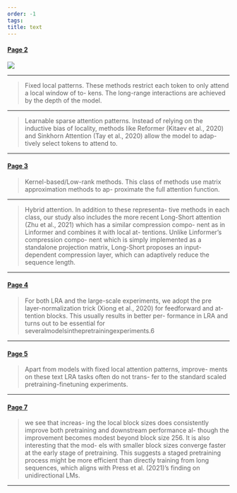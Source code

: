 ```yaml
---
order: -1
tags: 
title: text
---
```


#### [Page 2](highlights://Xiong%20et%20al.%20-%202022%20-%20Simple%20Local%20Attentions%20Remain%20Competitive%20for%20Lon#page=2)

![](Page2Image296.73701161734164_579.0166991172009-242.1360656801661_218.9735202492211.jpg)

***

> Fixed local patterns. These methods restrict each token to only
> attend a local window of to- kens. The long-range interactions
> are achieved by the depth of the model.

***

> Learnable sparse attention patterns. Instead of relying on the
> inductive bias of locality, methods like Reformer (Kitaev et
> al., 2020) and Sinkhorn Attention (Tay et al., 2020) allow the
> model to adap- tively select tokens to attend to.

***

#### [Page 3](highlights://Xiong%20et%20al.%20-%202022%20-%20Simple%20Local%20Attentions%20Remain%20Competitive%20for%20Lon#page=3)

> Kernel-based/Low-rank methods. This class of methods use matrix
> approximation methods to ap- proximate the full attention
> function.

***

> Hybrid attention. In addition to these representa- tive methods
> in each class, our study also includes the more recent
> Long-Short attention (Zhu et al., 2021) which has a similar
> compression compo- nent as in Linformer and combines it with
> local at- tentions. Unlike Linformer’s compression compo- nent
> which is simply implemented as a standalone projection matrix,
> Long-Short proposes an input- dependent compression layer, which
> can adaptively reduce the sequence length.

***

#### [Page 4](highlights://Xiong%20et%20al.%20-%202022%20-%20Simple%20Local%20Attentions%20Remain%20Competitive%20for%20Lon#page=4)

> For both LRA and the large-scale experiments, we adopt the pre
> layer-normalization trick (Xiong et al., 2020) for feedforward
> and at- tention blocks. This usually results in better per-
> formance in LRA and turns out to be essential for
> severalmodelsinthepretrainingexperiments.6

***

#### [Page 5](highlights://Xiong%20et%20al.%20-%202022%20-%20Simple%20Local%20Attentions%20Remain%20Competitive%20for%20Lon#page=5)

> Apart from models with fixed local attention patterns, improve-
> ments on these text LRA tasks often do not trans- fer to the
> standard scaled pretraining-finetuning experiments.

***

#### [Page 7](highlights://Xiong%20et%20al.%20-%202022%20-%20Simple%20Local%20Attentions%20Remain%20Competitive%20for%20Lon#page=7)

> we see that increas- ing the local block sizes does consistently
> improve both pretraining and downstream performance al- though
> the improvement becomes modest beyond block size 256. It is also
> interesting that the mod- els with smaller block sizes converge
> faster at the early stage of pretraining. This suggests a staged
> pretraining process might be more efficient than directly
> training from long sequences, which aligns with Press et al.
> (2021)’s finding on unidirectional LMs.

***

[Page2Image296.73701161734164_579.0166991172009-242.1360656801661_218.9735202492211.jpg]: assets/Page2Image296.73701161734164_579.0166991172009-242.1360656801661_218.9735202492211.jpg